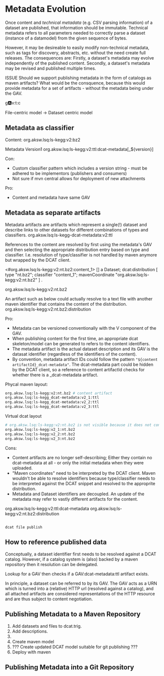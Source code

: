 # Metadata Evolution

Once content and *technical metadata* (e.g. CSV parsing information) of a dataset are published, that information should be immutable.
Technical metadata refers to all parameters needed to correctly parse a dataset (instance of a datamodel) from the given sequence of bytes.

However, it may be desireable to easily modify non-technical metadata, such as tags for discovery, abstracts, etc. without the need create full
releases.
The consequences are:
Firstly, a dataset's metadata may evolve independently of the published content.
Secondly, a dataset's metadata may be revised and published multiple times.


ISSUE Should we support publishing metadata in the form of catalogs as maven artifacts? What would be the consquence, because this would provide metadata for a set of artifacts - without the metadata being under the GAV.

g:a:v:t:c

File-centric model -> Dataset centric model



## Metadata as classifier
Content:
org.aksw.lsq:ls-kegg:v2:bz2

Metadata Version1
org.aksw.lsq:ls-kegg:v2:ttl:dcat-metadata[\_${version}]


Con:
- Custom classifier pattern which includes a version string - must be adhered to be implementors (publishers and consumers)
- Not sure if mvn central allows for deployment of new attachments

Pro:
- Content and metadata have same GAV



## Metadata as separate artifacts

Metadata artifacts are artifacts which represent a single(!) dataset and describe links to other datasets for different combinations of types and classifiers.
org.aksw.lsq:ls-kegg-dcat-metadata:v2:ttl

References to the content are resolved by first using the metadata's GAV and then selecting the appropriate distribution entry based on type and classifier.
I.e. resolution of type/classifier is not handled by maven anymore but wrapped by the DCAT client.


<#org.aksw.lsq:ls-kegg:v2:nt.bz2:content\_1>
  [] a Dataset; dcat:distribution [ type "nt.bz2"; classifier "content\_1"; mavenCoordinate "org.aksw.lsq:ls-kegg:v2:nt.bz2" ] .



org.aksw.lsq:ls-kegg:v2:nt.bz2



An artifact such as below could actually resolve to a text file with another maven identifier that contains the content of the distribution.
org.aksw.lsq:ls-kegg:v2:nt.bz2:distribution



Pro:
- Metadata can be versioned conventionally with the V component of the GAV.
- When publishing content for the first time, an appropriate dcat skeleton/model can be generated to refers to the content identifiers.
- The metadata artifact is the actual dataset description and its GAV is the datasat identifier (regardless of the identifiers of the content).
- By convention, metadata artifact IDs could follow the pattern `"${content artifactId}_dcat-metadata"`. The dcat-metadata part could be hidden by the DCAT client, so a reference to content artifactId checks for whether there is a \_dcat-metadata artifact.

Phycal maven layout:

```bash
org.aksw.lsq:ls-kegg:v2:nt.bz2 # content artifact
org.aksw.lsq:ls-kegg_dcat-metadata:v2_1:ttl
org.aksw.lsq:ls-kegg_dcat-metadata:v2_2:ttl
org.aksw.lsq:ls-kegg_dcat-metadata:v2_3:ttl
```

Virtual dcat layout

```bash
# org.aksw.lsq:ls-kegg:v2:nt.bz2 is not visible because it does not contain dcat-metadata
org.aksw.lsq:ls-kegg:v2_1:nt.bz2
org.aksw.lsq:ls-kegg:v2_2:nt.bz2
org.aksw.lsq:ls-kegg:v2_3:nt.bz2
```




Cons:
- Content artifacts are no longer self-describing; Either they contain no dcat-metadata at all - or only the initial metadata when they were uploaded.
- "Maven coordinates" need to be interpreted by the DCAT client. Maven wouldn't be able to resolve identifiers because type/classifier needs to be interpreted against the DCAT snippet and resolved to the approprite distribution.
- Metadata and Dataset identifiers are decoupled. An update of the metadata may refer to vastly different artifacts for the content.



org.aksw.lsq:ls-kegg:v2:ttl:dcat-metadata
org.aksw.lsq:ls-kegg:v2:nt.bz2:distribution








## 
```
dcat file publish
```






## How to reference published data

Conceptually, a dataset identifier first needs to be resolved against a DCAT catalog.
However, if a catalog system is (also) backed by a maven repository then it resolution can be delegated.

Lookup for a GAV then checks if a GAV:dcat-metadata:ttl artifact exists.



In principle, a dataset can be referred to by its GAV. The GAV acts as a URN which is turned into a (relative) HTTP url (resolved against a catalog), and all attached
artifacts are considered representations of the HTTP resource and are thus subject to content negotiation.



## Publishing Metadata to a Maven Repository


1. Add datasets and files to dcat.trig.
2. Add descriptions.
3. 
3. Create maven model
4. ??? Create updated DCAT model suitable for git publishing ???
4. Deploy with maven


## Publishing Metadata into a Git Repository



